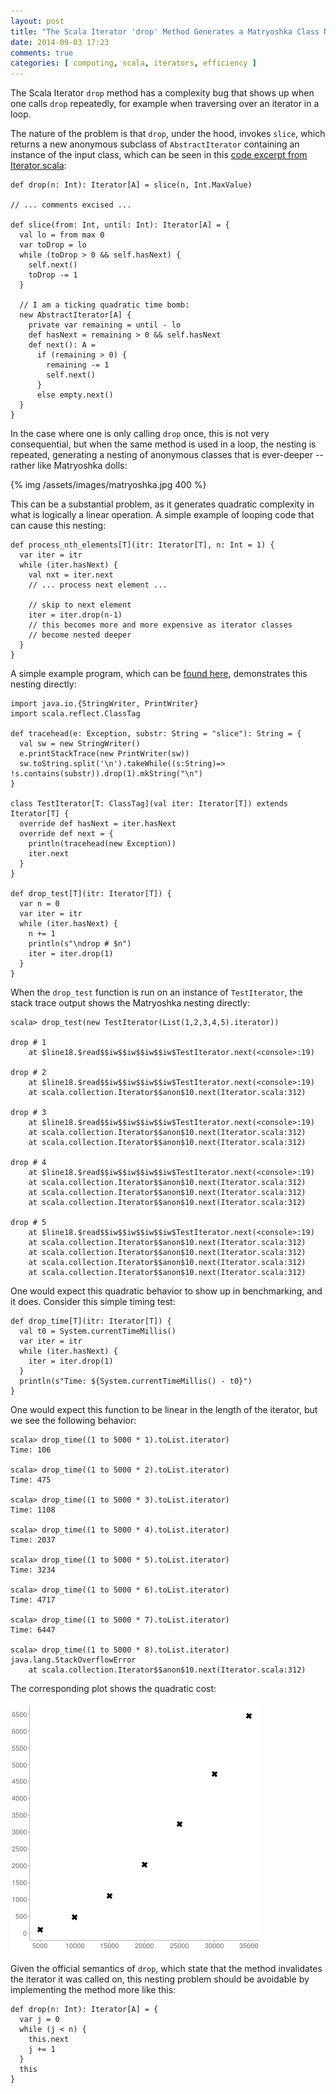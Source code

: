 ```yaml
---
layout: post
title: "The Scala Iterator 'drop' Method Generates a Matryoshka Class Nesting"
date: 2014-09-03 17:23
comments: true
categories: [ computing, scala, iterators, efficiency ]
---
```

The Scala Iterator `drop` method has a complexity bug that shows up when one calls `drop` repeatedly, for example when traversing over an iterator in a loop.

The nature of the problem is that `drop`, under the hood, invokes `slice`, which returns a new anonymous subclass of `AbstractIterator` containing an instance of the input class, which can be seen in this [code excerpt from Iterator.scala](https://github.com/erikerlandson/scala/blob/scala_drop_blog/src/library/scala/collection/Iterator.scala#L323):

    def drop(n: Int): Iterator[A] = slice(n, Int.MaxValue)

    // ... comments excised ...

    def slice(from: Int, until: Int): Iterator[A] = {
      val lo = from max 0
      var toDrop = lo
      while (toDrop > 0 && self.hasNext) {
        self.next()
        toDrop -= 1
      }

      // I am a ticking quadratic time bomb:
      new AbstractIterator[A] {
        private var remaining = until - lo
        def hasNext = remaining > 0 && self.hasNext
        def next(): A =
          if (remaining > 0) {
            remaining -= 1
            self.next()
          }
          else empty.next()
      }
    }


In the case where one is only calling `drop` once, this is not very consequential, but when the same method is used in a loop, the nesting is repeated, generating a nesting of anonymous classes that is ever-deeper -- rather like Matryoshka dolls:

{% img /assets/images/matryoshka.jpg 400 %}

This can be a substantial problem, as it generates quadratic complexity in what is logically a linear operation.  A simple example of looping code that can cause this nesting:

    def process_nth_elements[T](itr: Iterator[T], n: Int = 1) {
      var iter = itr
      while (iter.hasNext) {
        val nxt = iter.next
        // ... process next element ...

        // skip to next element
        iter = iter.drop(n-1)
        // this becomes more and more expensive as iterator classes
        // become nested deeper
      }
    }

A simple example program, which can be [found here](https://gist.github.com/erikerlandson/a310ccd3c58a85f031dc), demonstrates this nesting directly:

    import java.io.{StringWriter, PrintWriter}
    import scala.reflect.ClassTag

    def tracehead(e: Exception, substr: String = "slice"): String = {
      val sw = new StringWriter()
      e.printStackTrace(new PrintWriter(sw))
      sw.toString.split('\n').takeWhile((s:String)=> !s.contains(substr)).drop(1).mkString("\n")  
    }

    class TestIterator[T: ClassTag](val iter: Iterator[T]) extends Iterator[T] {
      override def hasNext = iter.hasNext
      override def next = {
        println(tracehead(new Exception))
        iter.next
      }
    }

    def drop_test[T](itr: Iterator[T]) {
      var n = 0
      var iter = itr
      while (iter.hasNext) {
        n += 1
        println(s"\ndrop # $n")
        iter = iter.drop(1)
      }
    }


When the `drop_test` function is run on an instance of `TestIterator`, the stack trace output shows the Matryoshka nesting directly:

    scala> drop_test(new TestIterator(List(1,2,3,4,5).iterator))

    drop # 1
        at $line18.$read$$iw$$iw$$iw$$iw$TestIterator.next(<console>:19)

    drop # 2
        at $line18.$read$$iw$$iw$$iw$$iw$TestIterator.next(<console>:19)
        at scala.collection.Iterator$$anon$10.next(Iterator.scala:312)

    drop # 3
        at $line18.$read$$iw$$iw$$iw$$iw$TestIterator.next(<console>:19)
        at scala.collection.Iterator$$anon$10.next(Iterator.scala:312)
        at scala.collection.Iterator$$anon$10.next(Iterator.scala:312)

    drop # 4
        at $line18.$read$$iw$$iw$$iw$$iw$TestIterator.next(<console>:19)
        at scala.collection.Iterator$$anon$10.next(Iterator.scala:312)
        at scala.collection.Iterator$$anon$10.next(Iterator.scala:312)
        at scala.collection.Iterator$$anon$10.next(Iterator.scala:312)

    drop # 5
        at $line18.$read$$iw$$iw$$iw$$iw$TestIterator.next(<console>:19)
        at scala.collection.Iterator$$anon$10.next(Iterator.scala:312)
        at scala.collection.Iterator$$anon$10.next(Iterator.scala:312)
        at scala.collection.Iterator$$anon$10.next(Iterator.scala:312)
        at scala.collection.Iterator$$anon$10.next(Iterator.scala:312)


One would expect this quadratic behavior to show up in benchmarking, and it does.  Consider this simple timing test:

    def drop_time[T](itr: Iterator[T]) {
      val t0 = System.currentTimeMillis()
      var iter = itr
      while (iter.hasNext) {
        iter = iter.drop(1)
      }
      println(s"Time: ${System.currentTimeMillis() - t0}")
    }

One would expect this function to be linear in the length of the iterator, but we see the following behavior:

    scala> drop_time((1 to 5000 * 1).toList.iterator)
    Time: 106

    scala> drop_time((1 to 5000 * 2).toList.iterator)
    Time: 475

    scala> drop_time((1 to 5000 * 3).toList.iterator)
    Time: 1108

    scala> drop_time((1 to 5000 * 4).toList.iterator)
    Time: 2037

    scala> drop_time((1 to 5000 * 5).toList.iterator)
    Time: 3234

    scala> drop_time((1 to 5000 * 6).toList.iterator)
    Time: 4717

    scala> drop_time((1 to 5000 * 7).toList.iterator)
    Time: 6447

    scala> drop_time((1 to 5000 * 8).toList.iterator)
    java.lang.StackOverflowError
        at scala.collection.Iterator$$anon$10.next(Iterator.scala:312)

The corresponding plot shows the quadratic cost:

!["image"](/assets/images/matryoshka_quadratic_plot.png)

Given the official semantics of `drop`, which state that the method invalidates the iterator it was called on, this nesting problem should be avoidable by implementing the method more like this:

    def drop(n: Int): Iterator[A] = {
      var j = 0
      while (j < n) {
        this.next
        j += 1
      }
      this
    }
